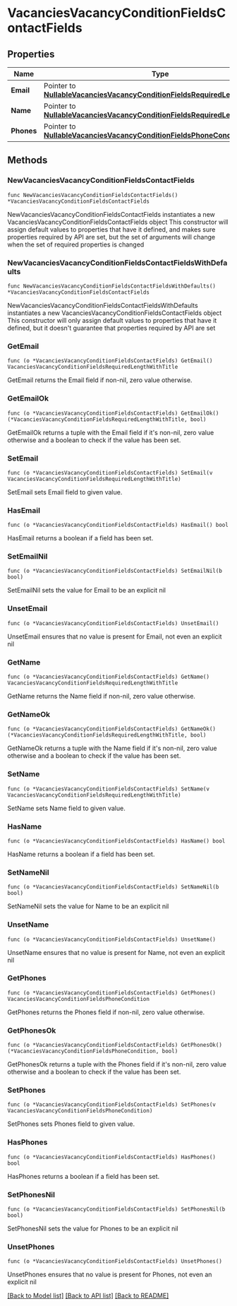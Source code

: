 # VacanciesVacancyConditionFieldsContactFields

## Properties

Name | Type | Description | Notes
------------ | ------------- | ------------- | -------------
**Email** | Pointer to [**NullableVacanciesVacancyConditionFieldsRequiredLengthWithTitle**](VacanciesVacancyConditionFieldsRequiredLengthWithTitle.md) |  | [optional] 
**Name** | Pointer to [**NullableVacanciesVacancyConditionFieldsRequiredLengthWithTitle**](VacanciesVacancyConditionFieldsRequiredLengthWithTitle.md) |  | [optional] 
**Phones** | Pointer to [**NullableVacanciesVacancyConditionFieldsPhoneCondition**](VacanciesVacancyConditionFieldsPhoneCondition.md) |  | [optional] 

## Methods

### NewVacanciesVacancyConditionFieldsContactFields

`func NewVacanciesVacancyConditionFieldsContactFields() *VacanciesVacancyConditionFieldsContactFields`

NewVacanciesVacancyConditionFieldsContactFields instantiates a new VacanciesVacancyConditionFieldsContactFields object
This constructor will assign default values to properties that have it defined,
and makes sure properties required by API are set, but the set of arguments
will change when the set of required properties is changed

### NewVacanciesVacancyConditionFieldsContactFieldsWithDefaults

`func NewVacanciesVacancyConditionFieldsContactFieldsWithDefaults() *VacanciesVacancyConditionFieldsContactFields`

NewVacanciesVacancyConditionFieldsContactFieldsWithDefaults instantiates a new VacanciesVacancyConditionFieldsContactFields object
This constructor will only assign default values to properties that have it defined,
but it doesn't guarantee that properties required by API are set

### GetEmail

`func (o *VacanciesVacancyConditionFieldsContactFields) GetEmail() VacanciesVacancyConditionFieldsRequiredLengthWithTitle`

GetEmail returns the Email field if non-nil, zero value otherwise.

### GetEmailOk

`func (o *VacanciesVacancyConditionFieldsContactFields) GetEmailOk() (*VacanciesVacancyConditionFieldsRequiredLengthWithTitle, bool)`

GetEmailOk returns a tuple with the Email field if it's non-nil, zero value otherwise
and a boolean to check if the value has been set.

### SetEmail

`func (o *VacanciesVacancyConditionFieldsContactFields) SetEmail(v VacanciesVacancyConditionFieldsRequiredLengthWithTitle)`

SetEmail sets Email field to given value.

### HasEmail

`func (o *VacanciesVacancyConditionFieldsContactFields) HasEmail() bool`

HasEmail returns a boolean if a field has been set.

### SetEmailNil

`func (o *VacanciesVacancyConditionFieldsContactFields) SetEmailNil(b bool)`

 SetEmailNil sets the value for Email to be an explicit nil

### UnsetEmail
`func (o *VacanciesVacancyConditionFieldsContactFields) UnsetEmail()`

UnsetEmail ensures that no value is present for Email, not even an explicit nil
### GetName

`func (o *VacanciesVacancyConditionFieldsContactFields) GetName() VacanciesVacancyConditionFieldsRequiredLengthWithTitle`

GetName returns the Name field if non-nil, zero value otherwise.

### GetNameOk

`func (o *VacanciesVacancyConditionFieldsContactFields) GetNameOk() (*VacanciesVacancyConditionFieldsRequiredLengthWithTitle, bool)`

GetNameOk returns a tuple with the Name field if it's non-nil, zero value otherwise
and a boolean to check if the value has been set.

### SetName

`func (o *VacanciesVacancyConditionFieldsContactFields) SetName(v VacanciesVacancyConditionFieldsRequiredLengthWithTitle)`

SetName sets Name field to given value.

### HasName

`func (o *VacanciesVacancyConditionFieldsContactFields) HasName() bool`

HasName returns a boolean if a field has been set.

### SetNameNil

`func (o *VacanciesVacancyConditionFieldsContactFields) SetNameNil(b bool)`

 SetNameNil sets the value for Name to be an explicit nil

### UnsetName
`func (o *VacanciesVacancyConditionFieldsContactFields) UnsetName()`

UnsetName ensures that no value is present for Name, not even an explicit nil
### GetPhones

`func (o *VacanciesVacancyConditionFieldsContactFields) GetPhones() VacanciesVacancyConditionFieldsPhoneCondition`

GetPhones returns the Phones field if non-nil, zero value otherwise.

### GetPhonesOk

`func (o *VacanciesVacancyConditionFieldsContactFields) GetPhonesOk() (*VacanciesVacancyConditionFieldsPhoneCondition, bool)`

GetPhonesOk returns a tuple with the Phones field if it's non-nil, zero value otherwise
and a boolean to check if the value has been set.

### SetPhones

`func (o *VacanciesVacancyConditionFieldsContactFields) SetPhones(v VacanciesVacancyConditionFieldsPhoneCondition)`

SetPhones sets Phones field to given value.

### HasPhones

`func (o *VacanciesVacancyConditionFieldsContactFields) HasPhones() bool`

HasPhones returns a boolean if a field has been set.

### SetPhonesNil

`func (o *VacanciesVacancyConditionFieldsContactFields) SetPhonesNil(b bool)`

 SetPhonesNil sets the value for Phones to be an explicit nil

### UnsetPhones
`func (o *VacanciesVacancyConditionFieldsContactFields) UnsetPhones()`

UnsetPhones ensures that no value is present for Phones, not even an explicit nil

[[Back to Model list]](../README.md#documentation-for-models) [[Back to API list]](../README.md#documentation-for-api-endpoints) [[Back to README]](../README.md)


